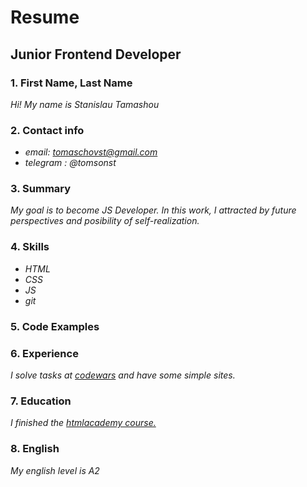 # Resume

## Junior Frontend Developer

### 1. First Name, Last Name 

*Hi! My name is Stanislau Tamashou*

### 2. Contact info
* *email: tomaschovst@gmail.com* 
* *telegram : @tomsonst*

### 3. Summary

*My goal is to become JS Developer. In this work, I attracted by future perspectives and posibility of self-realization.*

### 4. Skills

* *HTML* 
* *CSS*
* *JS*
* *git*

### 5. Code Examples

### 6. Experience

*I solve tasks at [codewars](https://www.codewars.com/) and have some simple sites.*

### 7. Education

*I finished the [htmlacademy course.](https://htmlacademy.ru/)*

### 8. English

*My english level is A2*
